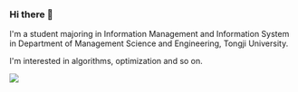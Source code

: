### Hi there 👋

I'm a student majoring in Information Management and Information System in Department of Management Science and Engineering, Tongji University.

I'm interested in algorithms, optimization and so on.

<img align="middle" src="https://github-readme-stats.vercel.app/api?username=Feng-Yz&show_icons=true&icon_color=CE1D2D&text_color=718096&bg_color=ffffff&hide_title=true" />

<!--
**SL-Feng/SL-Feng** is a ✨ _special_ ✨ repository because its `README.md` (this file) appears on your GitHub profile.

Here are some ideas to get you started:

- 🔭 I’m currently working on ...
- 🌱 I’m currently learning ...
- 👯 I’m looking to collaborate on ...
- 🤔 I’m looking for help with ...
- 💬 Ask me about ...
- 📫 How to reach me: ...
- 😄 Pronouns: ...
- ⚡ Fun fact: ...

-->
